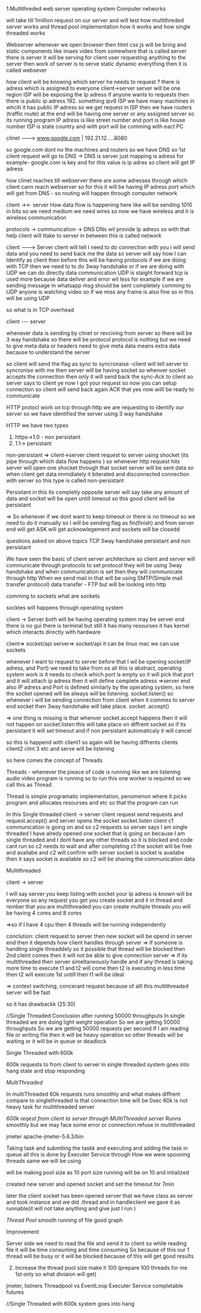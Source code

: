 1.Multithreded web server 
operating system 
Computer networks

will take till 1million request on our server and will test how multithreded server works
and thread pool implementation how it works and how single threaded works 

Webserver
whenever we open browser then html css js will be bring and static components like imaes video from somewhere that is called server 
there is server it will be serving for client 
user requesting anything to the server then work  of server is to serve static dynamic everything then it is called websever 

how client will be knowing which server he needs to request ?
there is adress which is assigned to everyone 
client->server 
server will be one region 
ISP will be exposing the Ip adress if anyone wants to requests then there is public ip adress 192. something ipv6
ISP we have many machines in whcih it has public IP adress 
so we get request in ISP then we have routers (traffic route) at the end will be having one server or any assigned server so its running program IP adress is like street number and port is like house number  ISP is state country and with port will be comming with eact PC

clinet ---> www.google.com
		|
		192.21.12.....8080
		
so google.com dont no the machines and routers 
so we have DNS so 1st client request will go to DNS -> DNS is server just mapping is adress for example- google.com is key and for this value is ip adres
so client will get IP adress  

how clinet reaches till webserver 
there are some adresses through which client cann reach webserver  so for this it will be having IP adress port which will get from  DNS - so routing will happen through computer network 


client -><- server How data flow is happening here like will be sending 1010 in bits so we need medium we need wires so now we have wireless and it is wireless communication 

protocols -> 
communication -> DNS DNs wil provide Ip adress so with that help client will ttake to server in between this is called network 

client ---> Server 
client will tell I need to do connection with you i will send data and you need to send back me the data so server will say how I can Identify as client then before this will be having protocols 
if we are doing with TCP then we need to to do 3way handshake or if we are doing with UDP we can do directly data communication 
UDP is staight forward 
tcp is used more because data deliver and error wil less for example if we are sending message in whatsapp msg should be sent completely 
comming to UDP anyone is watching video so if we miss any frame is also fine so in this will be using UDP

so what is in TCP overhead 

client --- server 

whenever data is sending by clinet or revciving from server so there will be 3 way handshake so there will be protocol 
protocol is nothing but we need to give meta data or headers need to give meta data means extra data because to understand the server

so client will send the flag as sync to syncronaise -client will tell server to syncronise with me 
then server will be having socket so whenver socket accepts the connection then only it will send back the sync-Ack to client 
so server says to client ye now I got your request so now you can setup connection   so client will send back again ACK that yes now willl be ready to communicate 


HTTP protocl work on tcp through http we are requesting to identify our server so we have identified the server using 3 way handshake 

HTTP we have two types 
1. https->1.0 - non persistant 
2. 1.1-> persistant 


non-persistant => client->server 
client request to server using shocket (its pipe through which data flow happens )
so whenever http request hits server will open one shocket through that socket server will be sent data so when client get data immidiately  it biterated and disconnected connection with server so this type is called non-persistant 


 Persistant 
 in this its completly opposite 
 server will say take any amount of data and socket will be open untill timeout so this good client will be persistant 
 
=> So whenever if we dont want to keep timeout or there is no timeout so we need to do it manually 
 so I will be sending flag as fin(finish) and from server end will get ASK will get acknowlegement 
 and sockets will be closedd 
 
 
 questions asked on above topics
 TCP 
 3way handshake 
 persistant and non persistant 
 
We have seen the basic of client server architecture  so client and server will communicate through protocols to set protocol they will be using 3way handshake and when communication is set then  they will communicate through http 
When we send mail in that will be using SMTP(Simple mail transfer protocol) 
data transfer - FTP
but will be looking into http

 comming to sockets what are sockets 
 
 socktes will happens through operating system
 
 client -> Server 
 both will be having operating system may be server end there is no gui there is terminal but still it has many resourses it has kernel which interacts directly with hardware 
 
 client=> socket/api
 server=> socket/api it can be linux mac we can use sockets
 
  
 
 whenever I want to request to server before that I wil be opening socket(IP adress, and Port) we need to take from os all this is abstract, operating system work is it needs to check which port is empty so it will pick that port and it will attach ip adress then it will define complete adress
 =>server end also IP adress and Port is defined similarly by the operating system, so here the socket opened will be always will be listening. socket.listen()
 so whenever i will be sending connection from client when it commes to server end socket then 3way handshake will take place. socket .accept()
 
=> one thing is missing is that whenver socket.accept happens then it will not happen on socket.listen this will take place on diffrent socket 
so if its persistant it will set timeout and if non persistant automaticaly it will cancel 

 so this is happend with client1 so again will be having diffrents clients client2 clint 3 etc and serve will be listening 
 
 so here comes the concept of Threads 
 
 Threads - whenever the pieace of code is running like we are listening audio video program is running so to run this one worker is required so we call this as Thread 

Thread is simple programatic implementation, penomenon where it picks program and allocates resourses and etc so that the program can run 


In this Single threaded 
client -> server 
client request send requests and request.accept() and server opens the socket socket.listen 
client c1 communication is going on and so c2 requests so server says I am single threaded I have alredy opened one socket that is going on  because I am single threaded and I dont have any other threads  so it is blocked and code cant run 
so c2 needs to wait and after completing c1 the socket will be free and availabe and c2 will confirm with server socket is socket is availabe then it says socket is available so c2 will be sharing the communication data 


Multithreaded
 
 
 client -> server 
 
 I will say server you keep listing with socket your Ip adress is known will be everyone so any request you get you create socket and it in thread and rember that you are multithreaded you can create multiple threads you will be having 4 cores and 8 cores 
 
 =>so if I have 4 cpu then 4 threads will be running  independently 
 
 conclution: client request to server then new socket will be opend in server end then it depends how client handles through server 
 => if someone is handling single threaddely  so it possible that thread will be blocked then 2nd cleint comes then it will not be able to give connection server 
 => if its multithreaded then server simeltaneously handle and if any thread is taking more time to execute t1 and t2 will come then t2 is executing in less time then t2 will execute 1st untill then t1 will be ideal 
 
 => context switching, concerant request because of alll this  multithreaded server will be fast 
 
 so it has drawbackk (25:30) 
 
 
 
 
 
 
 
 
 
 
 //Single Threaded Conclusion
 after running 50000 throughputs
In single threaded we are doing light weight operation
So we are getting 50000 throughputs
So we are getting 50000 requests per second
If I am reading file or writing file then it will be heavy operation so other threads will be waiting or it will be in queue or deadlock

Single Threaded with 600k

600k requests to from client to server in single threaded system goes into hang state and stop responding 


*MultiThreaded*

In multiThreaded 60k requests runs smoothly and what makes diffrent compare to singlethreaded is that connection time will be 0sec
60k is not heavy task for multithreaded server

*600k reqest from client to server through MUltiThreaded server*
Runns smoothly but we may face some error or connection refuse in multithreaded 




jmeter apache-jmeter-5.6.3/bin


Taking task and submiting the taskk and executing and adding the task in queue all this is done by
Executer Service through
How we were spooning threads same we will be using 

 
will be making pool size as 10
port size running will be on 10 and intialized 

created new server and opened socket 
and set the timeout for 7min

later the client socket has been opened
server that we have class as server and took instance and we did .thread 
and in handleclient we gave it as runnable(it will not take anything and give just I run )



*Thread Pool*
smooth running of file 
good graph



Improvement

Server side we need to read the file and send it to client so while reading file it will be time consuming and time consuming 
So because of this our 1 thread will be busy or it will be blocked  because of this will get good results 


2. Increase the thread pool size make it 100 (prepare 100 threads  for me 1st only so what diviaion will get) 

jmeter, listners
Threadpool vs EventLoop
Executer Service
completable futures 





//Single Threaded with 600k system goes into hang
